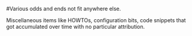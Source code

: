 #Various odds and ends not fit anywhere else.

Miscellaneous items like HOWTOs, configuration bits, code snippets that got accumulated over time with no particular attribution.